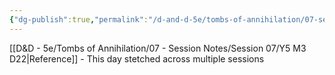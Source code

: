 ```yaml
---
{"dg-publish":true,"permalink":"/d-and-d-5e/tombs-of-annihilation/07-session-notes/session-08/y5-m3-d22/","noteIcon":"","created":"2025-09-10T21:20:50.076-05:00","updated":"2025-10-01T21:42:01.654-05:00"}
---
```



[[D&D - 5e/Tombs of Annihilation/07 - Session Notes/Session 07/Y5 M3 D22\|Reference]] - This day stetched across multiple sessions
